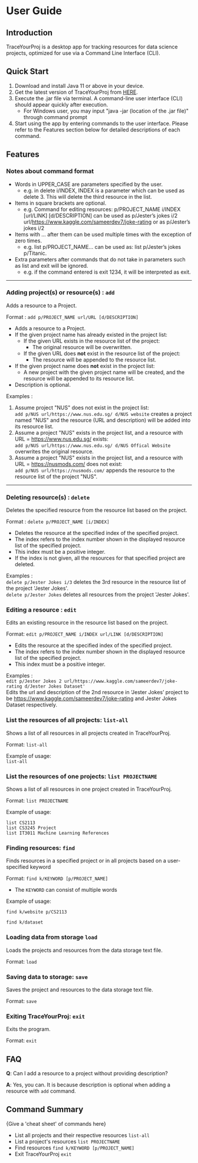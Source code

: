 # User Guide

## Introduction

TraceYourProj is a desktop app for tracking resources for data science projects, optimized 
for use via a Command Line Interface (CLI).

## Quick Start

1. Download and install Java 11 or above in your device.
2. Get the latest version of TraceYourProj from [HERE](https://github.com/AY2021S2-CS2113-W10-3/tp/releases).
3. Execute the .jar file via terminal. A command-line user interface (CLI) should appear quickly after execution.
   * For Windows user, you may input "java -jar (location of the .jar file)" through command prompt
4. Start using the app by entering commands to the user interface. Please refer to the Features section below for detailed descriptions of each command.

## Features 

### Notes about command format
* Words in UPPER_CASE are parameters specified by the user.
  * e.g. in delete i/INDEX, INDEX is a parameter which can be used as delete 3. This will delete the third resource in the list.
* Items in square brackets are optional.
  * e.g. Command for editing resources:
p/PROJECT_NAME i/INDEX [url/LINK] [d/DESCRIPTION] can be used as p/Jester’s jokes i/2 url/https://www.kaggle.com/sameerdev7/joke-rating or as p/Jester’s jokes i/2
* Items with … after them can be used multiple times with the exception of zero times.
  * e.g. list p/PROJECT_NAME… can be used as: list p/Jester’s jokes p/Titanic.
* Extra parameters after commands that do not take in parameters such as list and exit will be ignored.
  * e.g. if the command entered is exit 1234, it will be interpreted as exit.
---
### Adding project(s) or resource(s) : `add`
Adds a resource to a Project.

Format : `add p/PROJECT_NAME url/URL [d/DESCRIPTION]`
* Adds a resource to a Project.
* If the given project name has already existed in the project list:
  * If the given URL exists in the resource list of the project:
    * The original resource will be overwritten.
  * If the given URL does **not** exist in the resource list of the project:
    * The resource will be appended to the resource list.
* If the given project name does **not** exist in the project list:
  * A new project with the given project name will be created, and the resource will be appended to its resource list.
* Description is optional.

Examples :
1. Assume project "NUS" does not exist in the project list:
<br>`add p/NUS url/https://www.nus.edu.sg/ d/NUS website`
   creates a project named "NUS" and the resource (URL and description) will be added into its resource list.
2. Assume a project "NUS" exists in the project list, and a resource with URL = https://www.nus.edu.sg/ exists:
<br> `add p/NUS url/https://www.nus.edu.sg/ d/NUS Offical Website`
   overwrites the original resource.
2. Assume a project "NUS" exists in the project list, and a resource with URL = https://nusmods.com/ does not exist:
   <br> `add p/NUS url/https://nusmods.com/`
   appends the resource to the resource list of the project "NUS".
   
---
### Deleting resource(s) : `delete`
Deletes the specified resource from the resource list based on the project.

Format : `delete p/PROJECT_NAME [i/INDEX]`
* Deletes the resource at the specified index of the specified project.
* The index refers to the index number shown in the displayed resource list of the specified project.
* This index must be a positive integer.
* If the index is not given, all the resources for that specified project are deleted.

Examples : 
<br>`delete p/Jester Jokes i/3` deletes the 3rd resource in the resource list of the project 'Jester Jokes'. 
<br> `delete p/Jester Jokes` deletes all resources from the project 'Jester Jokes'.

### Editing a resource : `edit`
Edits an existing resource in the resource list based on the project.

Format: `edit p/PROJECT_NAME i/INDEX url/LINK [d/DESCRIPTION]`
* Edits the resource at the specified index of the specified project.
* The index refers to the index number shown in the displayed resource list of the specified project.
* This index must be a positive integer.

Examples : 
<br> `edit p/Jester Jokes 2 url/https://www.kaggle.com/sameerdev7/joke-rating d/Jester Jokes Dataset'`
<br>Edits the url and description of the 2nd resource in ‘Jester Jokes’ project to be https://www.kaggle.com/sameerdev7/joke-rating and Jester Jokes Dataset respectively.

### List the resources of all projects: `list-all`
Shows a list of all resources in all projects created in TraceYourProj.  

Format: `list-all`

Example of usage:  
`list-all`

### List the resources of one projects: `list PROJECTNAME`
Shows a list of all resources in one project created in TraceYourProj.

Format: `list PROJECTNAME`

Example of usage:  

`list CS2113`  
`list CS3245 Project`  
`list IT3011 Machine Learning References`

### Finding resources: `find`

Finds resources in a specified project or in all projects based on a user-specified keyword

Format: `find k/KEYWORD [p/PROJECT_NAME]`

* The `KEYWORD` can consist of multiple words

Example of usage:

`find k/website p/CS2113`

`find k/dataset`

### Loading data from storage `load`

Loads the projects and resources from the data storage text file.

Format: `load`

### Saving data to storage: `save`

Saves the project and resources to the data storage text file.

Format: `save`

### Exiting TraceYourProj: `exit`

Exits the program.

Format: `exit`

## FAQ

**Q**: Can I add a resource to a project without providing description?

**A**: Yes, you can. It is because description is optional when adding a resource with `add` command.

## Command Summary

{Give a 'cheat sheet' of commands here}

* List all projects and their respective resources `list-all`
* List a project's resources `list PROJECTNAME`
* Find resources `find k/KEYWORD [p/PROJECT_NAME]`
* Exit TraceYourProj `exit`
